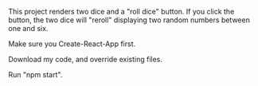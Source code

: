 This project renders two dice and a "roll dice" button. If you click the button, the two dice will "reroll" displaying two random numbers between one and six. 

Make sure you Create-React-App first.

Download my code, and override existing files.

Run "npm start".
